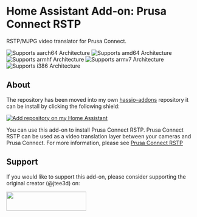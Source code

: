 # Home Assistant Add-on: Prusa Connect RSTP

RSTP/MJPG video translator for Prusa Connect.

![Supports aarch64 Architecture][aarch64-shield] ![Supports amd64 Architecture][amd64-shield] ![Supports armhf Architecture][armhf-shield] ![Supports armv7 Architecture][armv7-shield] ![Supports i386 Architecture][i386-shield]

## About

The repository has been moved into my own [hassio-addons](https://github.com/Botond24/hassio-addons) repository it can be install by clicking the following shield:

[![Add repository on my Home Assistant][repository-badge]][repository-url]

You can use this add-on to install Prusa Connect RSTP.  Prusa Connect RSTP can be used as a video translation layer between your cameras and Prusa Connect. For more information, please see [Prusa Connect RSTP][pcrstp]

## Support
If you would like to support this add-on, please consider supporting the original creator (@jtee3d) on:

<a href="https://www.buymeacoffee.com/jtee3d" rel="nofollow noopener"> <img width="210" height="50" src="https://cdn.buymeacoffee.com/buttons/v2/default-yellow.png"></a>


[aarch64-shield]: https://img.shields.io/badge/aarch64-yes-green.svg
[amd64-shield]: https://img.shields.io/badge/amd64-yes-green.svg
[armhf-shield]: https://img.shields.io/badge/armhf-yes-green.svg
[armv7-shield]: https://img.shields.io/badge/armv7-yes-green.svg
[pcrstp]: https://github.com/jtee3d/prusa_connect_rtsp
[i386-shield]: https://img.shields.io/badge/i386-yes-green.svg
[repository-badge]: https://img.shields.io/badge/Add%20repository%20to%20my-Home%20Assistant-41BDF5?logo=home-assistant&style=for-the-badge
[repository-url]: https://my.home-assistant.io/redirect/supervisor_add_addon_repository/?repository_url=https://github.com/Botond24/prusa_connect_rtsp_homeassistant